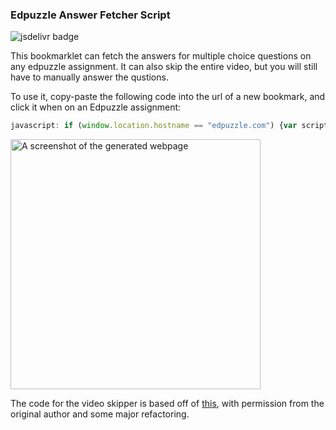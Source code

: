 ### Edpuzzle Answer Fetcher Script
![jsdelivr badge](https://data.jsdelivr.com/v1/package/gh/ading2210/edpuzzle-answers/badge)

This bookmarklet can fetch the answers for multiple choice questions on any edpuzzle assignment. It can also skip the entire video, but you will still have to manually answer the qustions.

To use it, copy-paste the following code into the url of a new bookmark, and click it when on an Edpuzzle assignment:
```js
javascript: if (window.location.hostname == "edpuzzle.com") {var script = document.body.appendChild(document.createElement("script")); script.src="https://cdn.jsdelivr.net/gh/ading2210/edpuzzle-answers@latest/script.js"; script.remove();} else {alert("Please run this on https://edpuzzle.com/assignments/[assignment_id]/watch")}
```

<img src="https://raw.githubusercontent.com/ading2210/edpuzzle-answers/main/images/screenshot1.png" alt="A screenshot of the generated webpage" width="400"/>

The code for the video skipper is based off of [this](https://github.com/ASmallYawn/EdpuzzleSkipper), with permission from the original author and some major refactoring.